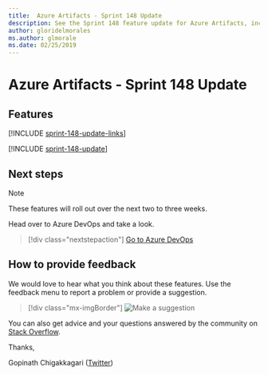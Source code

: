 ```yaml
---
title:  Azure Artifacts - Sprint 148 Update
description: See the Sprint 148 feature update for Azure Artifacts, including next steps.
author: gloridelmorales
ms.author: glmorale
ms.date: 02/25/2019
---
```


# Azure Artifacts - Sprint 148 Update

## Features

[!INCLUDE [sprint-148-update-links](../includes/artifacts/sprint-148-update-links.md)]

[!INCLUDE [sprint-148-update](../includes/artifacts/sprint-148-update.md)]

## Next steps

> [!NOTE]
> These features will roll out over the next two to three weeks.

Head over to Azure DevOps and take a look.

> [!div class="nextstepaction"]
> [Go to Azure DevOps](https://go.microsoft.com/fwlink/?LinkId=307137&campaign=o~msft~docs~product-vsts~release-notes)

## How to provide feedback

We would love to hear what you think about these features. Use the feedback menu to report a problem or provide a suggestion.

> [!div class="mx-imgBorder"]
> ![Make a suggestion](../../media/help-make-a-suggestion.png)

You can also get advice and your questions answered by the community on [Stack Overflow](https://stackoverflow.com/questions/tagged/azure-devops).

Thanks,

Gopinath Chigakkagari ([Twitter](https://twitter.com/gopinach))
